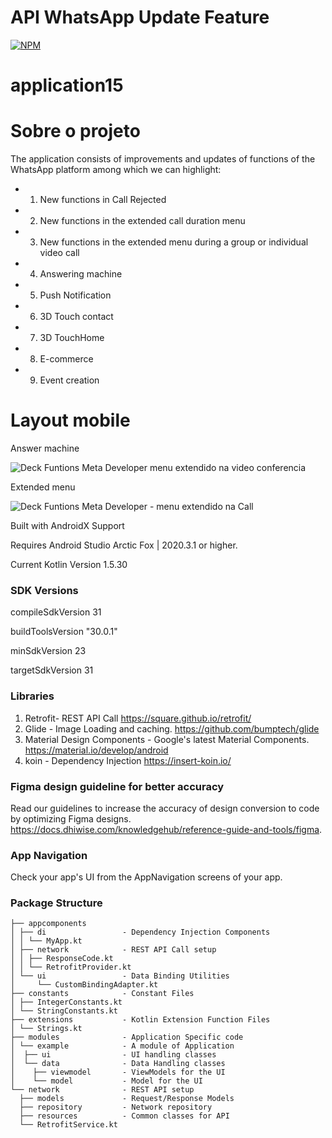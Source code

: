 # API WhatsApp Update Feature


[![NPM](https://img.shields.io/npm/l/react)](https://github.com/MarceloDesignCreate/application15-v1.0.1/blob/master/license)

# application15


# Sobre o projeto

The application consists of improvements and updates of functions of the WhatsApp platform
among which we can highlight:

- 1. New functions in Call Rejected
- 2. New functions in the extended call duration menu
- 3. New functions in the extended menu during a group or individual video call
- 4. Answering machine
- 5. Push Notification
- 6. 3D Touch contact
- 7. 3D TouchHome
- 8. E-commerce
- 9. Event creation



# Layout  mobile

Answer machine

![Deck Funtions Meta Developer menu extendido na video conferencia](https://user-images.githubusercontent.com/11893173/229387878-86606cf7-54c8-4071-892f-1d8383ebde98.png)


Extended  menu

![Deck Funtions Meta Developer - menu extendido na  Call](https://user-images.githubusercontent.com/11893173/229388682-b4655a8a-410f-4d40-86af-1c92a7295276.png)



Built with AndroidX Support

Requires Android Studio Arctic Fox | 2020.3.1 or higher.

Current Kotlin Version 1.5.30


### SDK Versions

compileSdkVersion 31

buildToolsVersion "30.0.1"

minSdkVersion 23

targetSdkVersion 31


### Libraries

1. Retrofit- REST API Call
https://square.github.io/retrofit/
2. Glide - Image Loading and caching.
https://github.com/bumptech/glide
3. Material Design Components - Google's latest Material Components.
https://material.io/develop/android
4. koin - Dependency Injection
https://insert-koin.io/

### Figma design guideline for better accuracy

Read our guidelines to increase the accuracy of design conversion to code by optimizing Figma designs. 
https://docs.dhiwise.com/knowledgehub/reference-guide-and-tools/figma.

### App Navigation

Check your app\'s UI from the AppNavigation screens of your app.

### Package Structure


```
├── appcomponents       
│ ├── di                 - Dependency Injection Components 
│ │ └── MyApp.kt
│ ├── network            - REST API Call setup
│ │ ├── ResponseCode.kt
│ │ └── RetrofitProvider.kt
│ └── ui                 - Data Binding Utilities
│     └── CustomBindingAdapter.kt
├── constants            - Constant Files
│ ├── IntegerConstants.kt
│ └── StringConstants.kt
├── extensions           - Kotlin Extension Function Files
│ └── Strings.kt
├── modules              - Application Specific code
│ └── example            - A module of Application 
│  ├── ui                - UI handling classes
│  └── data              - Data Handling classes
│    ├── viewmodel       - ViewModels for the UI
│    └── model           - Model for the UI
└── network              - REST API setup
  ├── models             - Request/Response Models
  ├── repository         - Network repository
  ├── resources          - Common classes for API
  └── RetrofitService.kt
```
